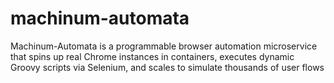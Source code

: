 # machinum-automata
Machinum-Automata is a programmable browser automation microservice that spins up real Chrome instances in containers, executes dynamic Groovy scripts via Selenium, and scales to simulate thousands of user flows
